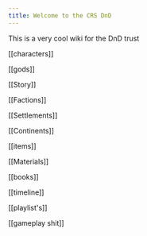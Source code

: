 ```yaml
---
title: Welcome to the CRS DnD
---
```


This is a very cool wiki for the DnD trust

[[characters]]

[[gods]]

[[Story]]

[[Factions]]

[[Settlements]]

[[Continents]]

[[items]]

[[Materials]]

[[books]]

[[timeline]]

[[playlist's]]

[[gameplay shit]]


